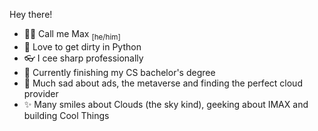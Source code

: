 Hey there!
 - 💁‍♂️ Call me Max <sub>[he/him]</sub>
 - 🐍 Love to get dirty in Python
 - 👓 I cee sharp professionally
 - 📜 Currently finishing my CS bachelor's degree
 - 💩 Much sad about ads, the metaverse and finding the perfect cloud provider
 - ✨ Many smiles about Clouds (the sky kind), geeking about IMAX and building Cool Things
